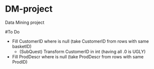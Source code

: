 # DM-project
Data Mining project

#To Do
- Fill CustomerID where is null (take CustomerID from rows with same basketID)
  - (SubQuest) Transform CustomerID in int (having all .0 is UGLY)
- Fill ProdDescr where is null (take ProdDescr from rows with same ProdID)
